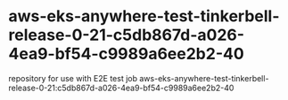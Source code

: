 # aws-eks-anywhere-test-tinkerbell-release-0-21-c5db867d-a026-4ea9-bf54-c9989a6ee2b2-40
repository for use with E2E test job aws-eks-anywhere-test-tinkerbell-release-0-21:c5db867d-a026-4ea9-bf54-c9989a6ee2b2-40

